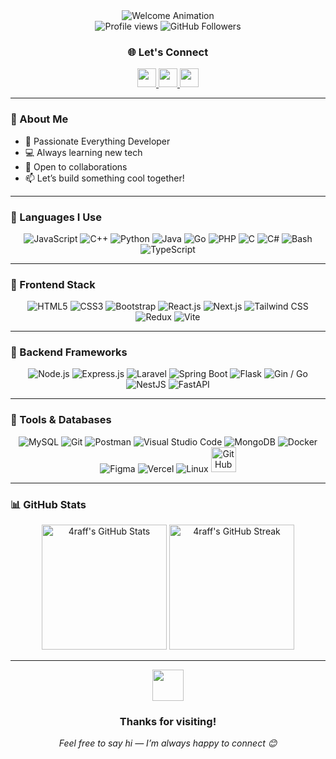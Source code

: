 <div align="center">
  <img src="https://readme-typing-svg.herokuapp.com/?font=Righteous&size=35&duration=4000&center=true&vCenter=true&width=500&height=70&lines=Hi+There!+👋;+I'm+4Raff!;Welcome+to+my+GitHub!" alt="Welcome Animation" />
  
  <br/>
  
  <img src="https://komarev.com/ghpvc/?username=4raff&label=Visitors&color=0e75b6&style=flat" alt="Profile views" />
  <img src="https://img.shields.io/github/followers/4raff?label=Followers&style=social" alt="GitHub Followers" />

  <h3>🌐 Let's Connect</h3>
  <p>
    <a href="https://instagram.com/araffiarsy" title="Instagram">
      <img src="https://skillicons.dev/icons?i=instagram" height="30" />
    </a>
    <a href="https://www.linkedin.com/in/ahmad-arasy-b81024340/" title="LinkedIn">
      <img src="https://skillicons.dev/icons?i=linkedin" height="30" />
    </a>
    <a href="#" title="Discord: mmahmutt">
      <img src="https://skillicons.dev/icons?i=discord" height="30" />
    </a>
  </p>
</div>

---

### 🚀 About Me

- 🎯 Passionate Everything Developer  
- 💻 Always learning new tech  
- 🤝 Open to collaborations  
- 📫 Let’s build something cool together!

---

### 🧠 Languages I Use

<p align="center">
  <img src="https://skillicons.dev/icons?i=js" title="JavaScript" />
  <img src="https://skillicons.dev/icons?i=cpp" title="C++" />
  <img src="https://skillicons.dev/icons?i=python" title="Python" />
  <img src="https://skillicons.dev/icons?i=java" title="Java" />
  <img src="https://skillicons.dev/icons?i=go" title="Go" />
  <img src="https://skillicons.dev/icons?i=php" title="PHP" />
  <img src="https://skillicons.dev/icons?i=c" title="C" />
  <img src="https://skillicons.dev/icons?i=cs" title="C#" />
  <img src="https://skillicons.dev/icons?i=bash" title="Bash" />
  <img src="https://skillicons.dev/icons?i=ts" title="TypeScript" />
</p>

---

### 🎨 Frontend Stack

<p align="center">
  <img src="https://skillicons.dev/icons?i=html" title="HTML5" />
  <img src="https://skillicons.dev/icons?i=css" title="CSS3" />
  <img src="https://skillicons.dev/icons?i=bootstrap" title="Bootstrap" />
  <img src="https://skillicons.dev/icons?i=react" title="React.js" />
  <img src="https://skillicons.dev/icons?i=nextjs" title="Next.js" />
  <img src="https://skillicons.dev/icons?i=tailwind" title="Tailwind CSS" />
  <img src="https://skillicons.dev/icons?i=redux" title="Redux" />
  <img src="https://skillicons.dev/icons?i=vite" title="Vite" />
</p>

---

### 🔧 Backend Frameworks

<p align="center">
  <img src="https://skillicons.dev/icons?i=nodejs" title="Node.js" />
  <img src="https://skillicons.dev/icons?i=express" title="Express.js" />
  <img src="https://skillicons.dev/icons?i=laravel" title="Laravel" />
  <img src="https://skillicons.dev/icons?i=spring" title="Spring Boot" />
  <img src="https://skillicons.dev/icons?i=flask" title="Flask" />
  <img src="https://skillicons.dev/icons?i=go" title="Gin / Go" />
  <img src="https://skillicons.dev/icons?i=nestjs" title="NestJS" />
  <img src="https://skillicons.dev/icons?i=fastapi" title="FastAPI" />
</p>

---

### 💾 Tools & Databases

<p align="center">
  <img src="https://skillicons.dev/icons?i=mysql" title="MySQL" />
  <img src="https://skillicons.dev/icons?i=git" title="Git" />
  <img src="https://skillicons.dev/icons?i=postman" title="Postman" />
  <img src="https://skillicons.dev/icons?i=vscode" title="Visual Studio Code" />
  <img src="https://skillicons.dev/icons?i=mongodb" title="MongoDB" />
  <img src="https://skillicons.dev/icons?i=docker" title="Docker" />
  <img src="https://skillicons.dev/icons?i=figma" title="Figma" />
  <img src="https://skillicons.dev/icons?i=vercel" title="Vercel" />
  <img src="https://skillicons.dev/icons?i=linux" title="Linux" />
  <img src="https://cdn.jsdelivr.net/gh/devicons/devicon/icons/github/github-original.svg" title="GitHub Copilot" width="40" />
</p>

---

### 📊 GitHub Stats

<p align="center">
  <img src="https://github-readme-stats.vercel.app/api?username=4raff&show_icons=true&theme=tokyonight&count_private=true" alt="4raff's GitHub Stats" height="200" />
  <img src="https://github-readme-streak-stats.herokuapp.com/?user=4raff&theme=tokyonight" alt="4raff's GitHub Streak" height="200" />
</p>


---

<div align="center">
  <img src="https://media.giphy.com/media/LnQjpWaON8nhr21vNW/giphy.gif" width="50" />
  <h3>Thanks for visiting!</h3>
  <em>Feel free to say hi — I’m always happy to connect 😊</em>
</div>
